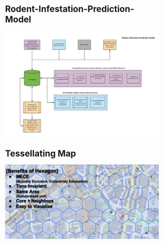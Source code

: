 # Rodent-Infestation-Prediction-Model
![alt_text](https://github.com/pnagula/Rodent-Infestation-Prediction-Model/blob/master/Rat%20Infestation%20Prediction%20Model.jpeg)

# Tessellating Map
![alt_text](https://github.com/pnagula/Rodent-Infestation-Prediction-Model/blob/master/Tessellating.png)
